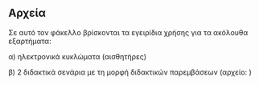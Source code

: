  ## Αρχεία  

Σε αυτό τον φάκελλο βρίσκονται τα εγειρίδια χρήσης για τα ακόλουθα εξαρτήματα:

α) ηλεκτρονικά κυκλώματα (αισθητήρες)

β) 2 διδακτικά σενάρια με τη μορφή διδακτικών παρεμβάσεων (αρχείο: )
